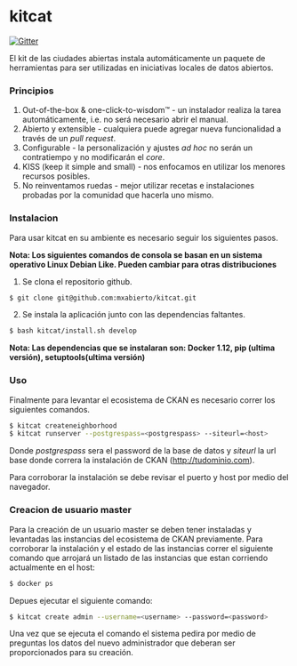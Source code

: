 kitcat
======

[![Gitter](https://badges.gitter.im/Join%20Chat.svg)](https://gitter.im/mxabierto/kitcat?utm_source=badge&utm_medium=badge&utm_campaign=pr-badge&utm_content=badge)

El kit de las ciudades abiertas instala automáticamente un paquete de herramientas para ser utilizadas en iniciativas locales de datos abiertos.

### Principios

1. Out-of-the-box & one-click-to-wisdom™ - un instalador realiza la tarea automáticamente, i.e. no será necesario abrir el manual.
2. Abierto y extensible - cualquiera puede agregar nueva funcionalidad a través de un _pull request_.
3. Configurable - la personalización y ajustes _ad hoc_ no serán un contratiempo y no modificarán el _core_.
4. KISS (keep it simple and small) - nos enfocamos en utilizar los menores recursos posibles.
5. No reinventamos ruedas - mejor utilizar recetas e instalaciones probadas por la comunidad que hacerla uno mismo.

### Instalacion

Para usar kitcat en su ambiente es necesario seguir los siguientes pasos.

**Nota: Los siguientes comandos de consola se basan en un sistema operativo Linux Debian Like. Pueden cambiar para otras distribuciones**

1. Se clona el repositorio github.

```sh
$ git clone git@github.com:mxabierto/kitcat.git
```
2. Se instala la aplicación junto con las dependencias faltantes.
```sh
$ bash kitcat/install.sh develop
```

**Nota: Las dependencias que se instalaran son: Docker 1.12, pip (ultima versión), setuptools(ultima versión)**

### Uso
Finalmente para levantar el ecosistema de CKAN es necesario correr los siguientes comandos.

```sh
$ kitcat createneighborhood
$ kitcat runserver --postgrespass=<postgrespass> --siteurl=<host>
```
Donde *postgrespass* sera el password de la base de datos y *siteurl* la url base donde correra la instalación de CKAN (http://tudominio.com).

Para corroborar la instalación se debe revisar el puerto y host por medio del navegador.

### Creacion de usuario master
Para la creación de un usuario master se deben tener instaladas y levantadas las instancias del ecosistema de CKAN previamente. Para corroborar la instalación y el estado de las instancias correr el siguiente comando que arrojará un listado de las instancias que estan corriendo actualmente en el host:

```sh
$ docker ps
```

Depues ejecutar el siguiente comando:

```sh
$ kitcat create admin --username=<username> --password=<password>
```

Una vez que se ejecuta el comando el sistema pedira por medio de preguntas los datos del nuevo administrador que deberan ser proporcionados para su creación.
